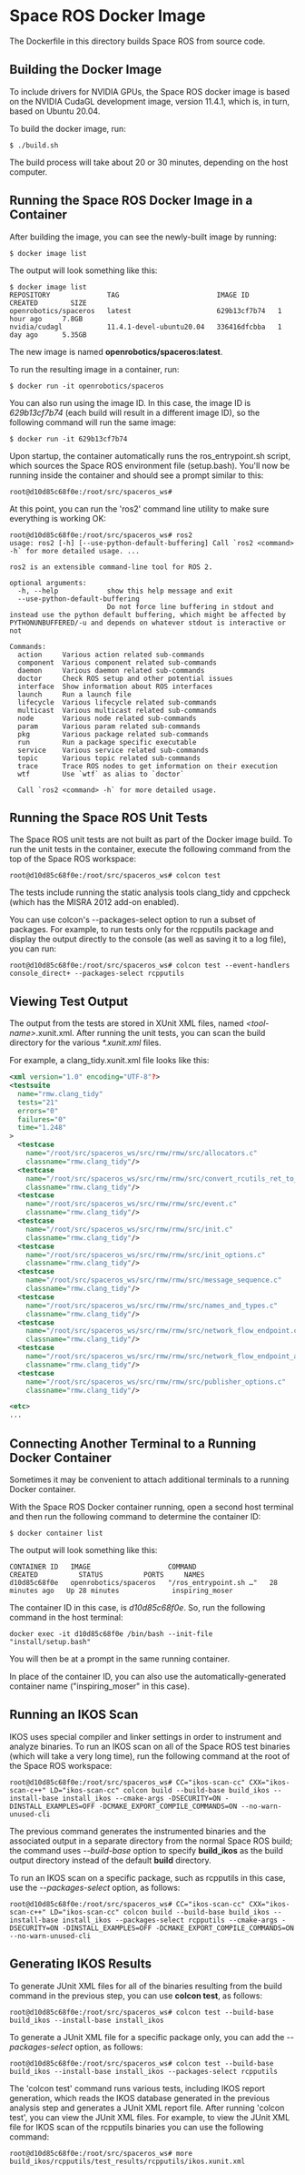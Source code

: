 # Space ROS Docker Image

The Dockerfile in this directory builds Space ROS from source code.

## Building the Docker Image

To include drivers for NVIDIA GPUs, the Space ROS docker image is based on the NVIDIA CudaGL development image, version 11.4.1, which is, in turn, based on Ubuntu 20.04.

To build the docker image, run:

```
$ ./build.sh
```

The build process will take about 20 or 30 minutes, depending on the host computer.

## Running the Space ROS Docker Image in a Container

After building the image, you can see the newly-built image by running:

```
$ docker image list
```

The output will look something like this:

```
$ docker image list
REPOSITORY              TAG                        IMAGE ID       CREATED        SIZE
openrobotics/spaceros   latest                     629b13cf7b74   1 hour ago     7.8GB
nvidia/cudagl           11.4.1-devel-ubuntu20.04   336416dfcbba   1 day ago      5.35GB
```

The new image is named **openrobotics/spaceros:latest**.

To run the resulting image in a container, run:

```
$ docker run -it openrobotics/spaceros
```

You can also run using the image ID. In this case, the image ID is *629b13cf7b74* (each build will result in a different image ID), so the following command will run the same image:

```
$ docker run -it 629b13cf7b74
```

Upon startup, the container automatically runs the ros_entrypoint.sh script, which sources the Space ROS environment file (setup.bash). You'll now be running inside the container and should see a prompt similar to this:

```
root@d10d85c68f0e:/root/src/spaceros_ws#
```

At this point, you can run the 'ros2' command line utility to make sure everything is working OK:

```
root@d10d85c68f0e:/root/src/spaceros_ws# ros2
usage: ros2 [-h] [--use-python-default-buffering] Call `ros2 <command> -h` for more detailed usage. ...

ros2 is an extensible command-line tool for ROS 2.

optional arguments:
  -h, --help            show this help message and exit
  --use-python-default-buffering
                        Do not force line buffering in stdout and instead use the python default buffering, which might be affected by PYTHONUNBUFFERED/-u and depends on whatever stdout is interactive or not

Commands:
  action     Various action related sub-commands
  component  Various component related sub-commands
  daemon     Various daemon related sub-commands
  doctor     Check ROS setup and other potential issues
  interface  Show information about ROS interfaces
  launch     Run a launch file
  lifecycle  Various lifecycle related sub-commands
  multicast  Various multicast related sub-commands
  node       Various node related sub-commands
  param      Various param related sub-commands
  pkg        Various package related sub-commands
  run        Run a package specific executable
  service    Various service related sub-commands
  topic      Various topic related sub-commands
  trace      Trace ROS nodes to get information on their execution
  wtf        Use `wtf` as alias to `doctor`

  Call `ros2 <command> -h` for more detailed usage.
```

## Running the Space ROS Unit Tests

The Space ROS unit tests are not built as part of the Docker image build. To run the unit tests in the container, execute the following command from the top of the Space ROS workspace:

```
root@d10d85c68f0e:/root/src/spaceros_ws# colcon test
```

The tests include running the static analysis tools clang_tidy and cppcheck (which has the MISRA 2012 add-on enabled).

You can use colcon's --packages-select option to run a subset of packages. For example, to run tests only for the rcpputils package and display the output directly to the console (as well as saving it to a log file), you can run:

```
root@d10d85c68f0e:/root/src/spaceros_ws# colcon test --event-handlers console_direct+ --packages-select rcpputils
```

## Viewing Test Output

 The output from the tests are stored in XUnit XML files, named *\<tool-name\>*.xunit.xml. After running the unit tests, you can scan the build directory for the various *\*.xunit.xml* files.

 For example, a clang_tidy.xunit.xml file looks like this:

```xml
<xml version="1.0" encoding="UTF-8"?>
<testsuite
  name="rmw.clang_tidy"
  tests="21"
  errors="0"
  failures="0"
  time="1.248"
>
  <testcase
    name="/root/src/spaceros_ws/src/rmw/rmw/src/allocators.c"
    classname="rmw.clang_tidy"/>
  <testcase
    name="/root/src/spaceros_ws/src/rmw/rmw/src/convert_rcutils_ret_to_rmw_ret.c"
    classname="rmw.clang_tidy"/>
  <testcase
    name="/root/src/spaceros_ws/src/rmw/rmw/src/event.c"
    classname="rmw.clang_tidy"/>
  <testcase
    name="/root/src/spaceros_ws/src/rmw/rmw/src/init.c"
    classname="rmw.clang_tidy"/>
  <testcase
    name="/root/src/spaceros_ws/src/rmw/rmw/src/init_options.c"
    classname="rmw.clang_tidy"/>
  <testcase
    name="/root/src/spaceros_ws/src/rmw/rmw/src/message_sequence.c"
    classname="rmw.clang_tidy"/>
  <testcase
    name="/root/src/spaceros_ws/src/rmw/rmw/src/names_and_types.c"
    classname="rmw.clang_tidy"/>
  <testcase
    name="/root/src/spaceros_ws/src/rmw/rmw/src/network_flow_endpoint.c"
    classname="rmw.clang_tidy"/>
  <testcase
    name="/root/src/spaceros_ws/src/rmw/rmw/src/network_flow_endpoint_array.c"
    classname="rmw.clang_tidy"/>
  <testcase
    name="/root/src/spaceros_ws/src/rmw/rmw/src/publisher_options.c"
    classname="rmw.clang_tidy"/>

<etc>
...

```

## Connecting Another Terminal to a Running Docker Container

Sometimes it may be convenient to attach additional terminals to a running Docker container.

With the Space ROS Docker container running, open a second host terminal and then run the following command to determine the container ID:

```
$ docker container list
```

The output will look something like this:

```
CONTAINER ID   IMAGE                   COMMAND                  CREATED          STATUS          PORTS     NAMES
d10d85c68f0e   openrobotics/spaceros   "/ros_entrypoint.sh …"   28 minutes ago   Up 28 minutes             inspiring_moser
```

The container ID in this case, is *d10d85c68f0e*. So, run the following command in the host terminal:

```
docker exec -it d10d85c68f0e /bin/bash --init-file "install/setup.bash"
```

You will then be at a prompt in the same running container.

In place of the container ID, you can also use the automatically-generated container name ("inspiring_moser" in this case).

## Running an IKOS Scan

IKOS uses special compiler and linker settings in order to instrument and analyze binaries.
To run an IKOS scan on all of the Space ROS test binaries (which will take a very long time), run the following command at the root of the Space ROS workspace:

```
root@d10d85c68f0e:/root/src/spaceros_ws# CC="ikos-scan-cc" CXX="ikos-scan-c++" LD="ikos-scan-cc" colcon build --build-base build_ikos --install-base install_ikos --cmake-args -DSECURITY=ON -DINSTALL_EXAMPLES=OFF -DCMAKE_EXPORT_COMPILE_COMMANDS=ON --no-warn-unused-cli
```

The previous command generates the instrumented binaries and the associated output in a separate directory from the normal Space ROS build; the command uses *--build-base* option to specify **build_ikos** as the build output directory instead of the default **build** directory.

To run an IKOS scan on a specific package, such as rcpputils in this case, use the *--packages-select* option, as follows:

```
root@d10d85c68f0e:/root/src/spaceros_ws# CC="ikos-scan-cc" CXX="ikos-scan-c++" LD="ikos-scan-cc" colcon build --build-base build_ikos --install-base install_ikos --packages-select rcpputils --cmake-args -DSECURITY=ON -DINSTALL_EXAMPLES=OFF -DCMAKE_EXPORT_COMPILE_COMMANDS=ON --no-warn-unused-cli
```

## Generating IKOS Results

To generate JUnit XML files for all of the binaries resulting from the build command in the previous step, you can use **colcon test**, as follows:

```
root@d10d85c68f0e:/root/src/spaceros_ws# colcon test --build-base build_ikos --install-base install_ikos
```

To generate a JUnit XML file for a specific package only, you can add the *--packages-select* option, as follows:

```
root@d10d85c68f0e:/root/src/spaceros_ws# colcon test --build-base build_ikos --install-base install_ikos --packages-select rcpputils
```

The 'colcon test' command runs various tests, including IKOS report generation, which reads the IKOS database generated in the previous analysis step and generates a JUnit XML report file. After running 'colcon test', you can view the JUnit XML files. For example, to view the JUnit XML file for IKOS scan of the rcpputils binaries you can use the following command:

```
root@d10d85c68f0e:/root/src/spaceros_ws# more build_ikos/rcpputils/test_results/rcpputils/ikos.xunit.xml

```


